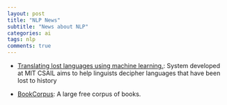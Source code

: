 ```yaml
---
layout: post
title: "NLP News"
subtitle: "News about NLP"
categories: ai
tags: nlp
comments: true
---
```


* [Translating lost languages using machine learning.](https://news.mit.edu/2020/translating-lost-languages-using-machine-learning-1021?fbclid=IwAR2TySsqYaqh9O96VFn6THdveVoBiOGTmf4lbJY8-l8xGppU8sj0KLAR6Bs):
 System developed at MIT CSAIL aims to help linguists decipher languages that have been lost to history

* [BookCorpus](https://twitter.com/theshawwn/status/1301852133319294976?s=21): A large free corpus of books.